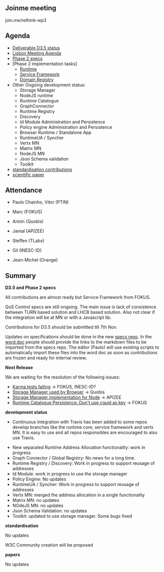 ## Joinme meeting

join.me/rethink-wp3

Agenda
------

- [Deliverable D3.5 status](https://github.com/reTHINK-project/core-framework/labels/D3.5)
- [Lisbon Meeting Agenda](2016-11-17.md)
- [Phase 2 specs](https://github.com/reTHINK-project/specs/labels/phase%202)
- [Phase 2 implementation tasks]
   - [Runtime](https://github.com/reTHINK-project/dev-runtime-core/labels/phase2)
   - [Service Framework](https://github.com/reTHINK-project/dev-service-framework/labels/Phase%202)
   - [Domain Registry](https://github.com/reTHINK-project/dev-registry-domain/issues?q=is%3Aissue+is%3Aopen+label%3A%22phase+2%22)
- Other Ongoing development status:
  - Storage Manager
  - NodeJS runtime
  - Runtime Catalogue
  - GraphConnector
  - Runtime Registry
  - Discovery
  - Id Module Administration and Persistence
  - Policy engine Administration and Persistence
  - Browser Runtime / Standalone App
  - RuntimeUA / Syncher
  - Vertx MN
  - Matrix MN
  - NodeJS MN
  - Json Schema validation
  - Toolkit
-	[standardisation contributions](https://github.com/reTHINK-project/core-framework/issues/168)
-	[scientific paper](https://github.com/reTHINK-project/papers/tree/master/ICIN2017)

Attendance
----------

-	Paulo Chainho, Vitor (PTIN)

- Marc (FOKUS)

- Antón (Quobis)

- Jamal (APIZEE)

- Steffen (TLabs)

- Gil (INESC-ID)

- Jean-Michel (Orange)



Summary
-------


**D3.5 and Phase 2 specs**

All contributions are almost ready but Service Framework from FOKUS.

QoS Control specs are still ongoing. The main issue is lack of consistence between TURN based solution and LHCB based solution. Also not clear if the integration will be at MN or with a Javascript lib.

Contributions for D3.5 should be submitted till 7th Nov.

Updates on specifications should be done in the new [specs repo](https://github.com/reTHINK-project/specs). In the [word doc](https://github.com/reTHINK-project/core-framework/blob/master/docs/deliverables/d3.5/D3.5-Hyperty-Runtime-and-Hyperty-Messaging-Node-Specification.docx) people should provide the links to the markdown files to be imported from the specs repo. The editor (Paulo) will use existing scripts to automatically import these files into the word doc as soon as contributions are frozen and ready for internal review.

**Next Release**

We are waiting for the resolution of the following issues:

- [Karma tests failing](https://github.com/reTHINK-project/dev-service-framework/issues/68) -> FOKUS, INESC-ID?
- [Storage Manager used by Browser](https://github.com/reTHINK-project/dev-runtime-browser/issues/58) -> Quobis
- [Storage Manager implementation for Node](https://github.com/reTHINK-project/dev-runtime-nodejs/issues/12) -> APIZEE
- [Runtime Catalogue Persistence: Don't use cguid as key](https://github.com/reTHINK-project/dev-service-framework/issues/64) -> FOKUS

**development status**


* Continuous integration with Travis has been added to some repos develop branches like the runtime core, service framework and vertx MN. It is easy to use and all repos responsibles are encouraged to also use Travis.
- New separated Runtime Address Allocation functionality: work in progress
- Graph Connector / Global Registry: No news for a long time.
- Runtime Registry / Discovery: Work in progress to support reusage of addresses
- Id Module: work in progress to use the storage manager
- Policy Engine: No updates
- RuntimeUA / Syncher: Work in progress to support reusage of addresses
- Vertx MN: merged the address allocation in a single functionality
- Matrix MN: no updates
- NOdeJS MN: no updates
- Json Schema Validation: no updates
- Toolkit: updated to use storage manager. Some bugs fixed

**standardisation**

No updates

W3C Community creation will be proposed

**papers**

No updates
